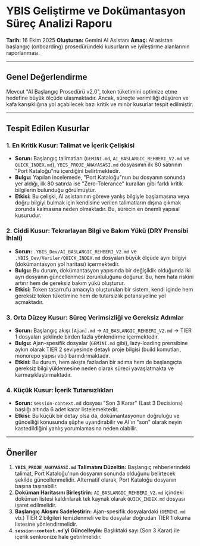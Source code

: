 # YBIS Geliştirme ve Dokümantasyon Süreç Analizi Raporu

**Tarih:** 16 Ekim 2025
**Oluşturan:** Gemini AI Asistanı
**Amaç:** AI asistan başlangıç (onboarding) prosedüründeki kusurların ve iyileştirme alanlarının raporlanması.

---

## Genel Değerlendirme

Mevcut "AI Başlangıç Prosedürü v2.0", token tüketimini optimize etme hedefine büyük ölçüde ulaşmaktadır. Ancak, süreçte verimliliği düşüren ve kafa karışıklığına yol açabilecek bazı kritik ve minör kusurlar tespit edilmiştir.

---

## Tespit Edilen Kusurlar

### 1. En Kritik Kusur: Talimat ve İçerik Çelişkisi

*   **Sorun:** Başlangıç talimatları (`GEMINI.md`, `AI_BASLANGIC_REHBERI_V2.md` ve `QUICK_INDEX.md`), `YBIS_PROJE_ANAYASASI.md` dosyasının ilk 80 satırının "Port Kataloğu"nu içerdiğini belirtmektedir.
*   **Bulgu:** Yapılan incelemede, "Port Kataloğu"nun bu dosyanın sonunda yer aldığı, ilk 80 satırda ise "Zero-Tolerance" kuralları gibi farklı kritik bilgilerin bulunduğu görülmüştür.
*   **Etkisi:** Bu çelişki, AI asistanının göreve yanlış bilgiyle başlamasına veya doğru bilgiyi bulmak için kendisine verilen talimatların dışına çıkmak zorunda kalmasına neden olmaktadır. Bu, sürecin en önemli yapısal kusurudur.

### 2. Ciddi Kusur: Tekrarlayan Bilgi ve Bakım Yükü (DRY Prensibi İhlali)

*   **Sorun:** `.YBIS_Dev/AI_BASLANGIC_REHBERI_V2.md` ve `.YBIS_Dev/Veriler/QUICK_INDEX.md` dosyaları büyük ölçüde aynı bilgiyi (dokümantasyon yol haritası) içermektedir.
*   **Bulgu:** Bu durum, dokümantasyon yapısında bir değişiklik olduğunda iki ayrı dosyanın güncellenmesi zorunluluğunu doğurur. Bu, hem hata riskini artırır hem de gereksiz bakım yükü oluşturur.
*   **Etkisi:** Token tasarrufu amacıyla oluşturulan bir sistem, kendi içinde hem gereksiz token tüketimine hem de tutarsızlık potansiyeline yol açmaktadır.

### 3. Orta Düzey Kusur: Süreç Verimsizliği ve Gereksiz Adımlar

*   **Sorun:** Başlangıç akışı `[Ajan].md` -> `AI_BASLANGIC_REHBERI_V2.md` -> TIER 1 dosyaları şeklinde birden fazla yönlendirme içermektedir.
*   **Bulgu:** Ajan-spesifik dosyalar (`GEMINI.md` gibi), lazy-loading prensibine aykırı olarak TIER 2 seviyesinde detaylı proje bilgisi (build komutları, monorepo yapısı vb.) barındırmaktadır.
*   **Etkisi:** Bu durum, hem akışta fazladan bir adıma hem de başlangıçta gereksiz bilgi yüklemesine neden olarak süreci yavaşlatmakta ve karmaşıklaştırmaktadır.

### 4. Küçük Kusur: İçerik Tutarsızlıkları

*   **Sorun:** `session-context.md` dosyası "Son 3 Karar" (Last 3 Decisions) başlığı altında 6 adet karar listelemektedir.
*   **Etkisi:** Bu küçük bir detay olsa da, dokümantasyonun doğruluğu ve güncelliği konusunda şüphe uyandırabilir ve AI'ın "son" olarak neyin kastedildiğini yanlış yorumlamasına neden olabilir.

---

## Öneriler

1.  **`YBIS_PROJE_ANAYASASI.md` Talimatını Düzeltin:** Başlangıç rehberlerindeki talimat, Port Kataloğu'nun dosyanın sonunda olduğunu belirtecek şekilde güncellenmelidir. Alternatif olarak, Port Kataloğu dosyanın başına taşınabilir.
2.  **Doküman Haritasını Birleştirin:** `AI_BASLANGIC_REHBERI_V2.md` içindeki doküman listesi kaldırılarak tek kaynak olarak `QUICK_INDEX.md` dosyası işaret edilmelidir.
3.  **Başlangıç Akışını Sadeleştirin:** Ajan-spesifik dosyalardaki (`GEMINI.md` vb.) TIER 2 bilgileri temizlenmeli ve bu dosyalar doğrudan TIER 1 okuma listesine yönlendirmelidir.
4.  **`session-context.md`'yi Güncelleyin:** Başlıktaki sayı (Son 3 Karar) ile içerik senkronize hale getirilmelidir.
